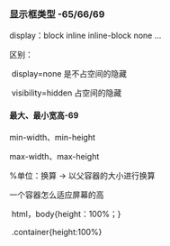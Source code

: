 ### 显示框类型 -65/66/69

display：block inline inline-block none ...

区别：	

​	display=none 是不占空间的隐藏

​	visibility=hidden 占空间的隐藏



#### 最大、最小宽高-69

 min-width、min-height

 max-width、max-height



%单位：换算 -> 以父容器的大小进行换算

一个容器怎么适应屏幕的高

​	html，body{height：100%；}

​	.container{height:100%}